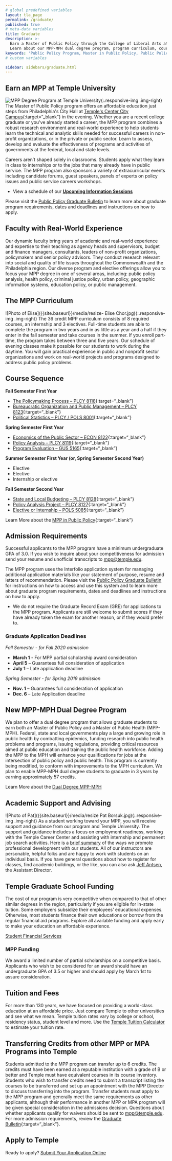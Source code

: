 ```yaml
---
# global predefined variables
layout: tla_page
permalink: /graduate/
published: true
# meta-data variables
title: Graduate
description: >-
  Earn a Master of Public Policy through the College of Liberal Arts at Temple University’s Center City Campus. 
  Learn about our MPP-MPH dual degree program, program curriculum, course sequence, and how to apply.  
keywords: 'Public Policy Program, Master in Public Policy, Public Policy Major, Public Policy School'
# custom variables

sidebar: sidebars/graduate.html
---
```

## Earn an MPP at Temple University
![MPP Degree Program at Temple University]({{site.baseurl}}/media/mpp-degree-temple.jpg){:.responsive-img .img-right}
The Master of Public Policy program offers an affordable education just steps from Philadelphia's City Hall at [Temple's Center City Campus](https://www.temple.edu/tucc/){:target=“_blank”} in the evening. Whether you are a recent college graduate or you've already started a career, the MPP program combines a robust research environment and real-world experience to help students learn the technical and analytic skills needed for successful careers in non-profit organizations, or in the private or public sector. Learn to assess, develop and evaluate the effectiveness of programs and activities of governments at the federal, local and state levels.

Careers aren’t shaped solely in classrooms. Students apply what they learn in class to internships or to the jobs that many already have in public service. The MPP program also sponsors a variety of extracurricular events including candidate forums, guest speakers, panels of experts on policy issues and public service careers workshops.

- View a schedule of our **[Upcoming Information Sessions](/public-policy/next-stops#upcoming-info-sessions)**

Please visit the [Public Policy Graduate Bulletin](http://bulletin.temple.edu/graduate/scd/cla/public-policy-mpp/#admissiontext) to learn more about graduate program requirements, dates and deadlines and instructions on how to apply.

## Faculty with Real-World Experience
Our dynamic faculty bring years of academic and real-world experience and expertise to their teaching as agency heads and supervisors, budget and finance managers, consultants, leaders of non-profit organizations, policymakers and senior policy advisors. They conduct research relevant into social and quality of life issues throughout the Commonwealth and the Philadelphia region. Our diverse program and elective offerings allow you to focus your MPP degree in one of several areas, including: public policy analysis, health policy, criminal justice policy, urban policy, geographic information systems, education policy, or public management.

## The MPP Curriculum
![Photo of Elise]({{site.baseurl}}/media/resize- Elise Chor.jpg){:.responsive-img .img-right}
The 36 credit MPP curriculum consists of 8 required courses, an internship and 3 electives. Full-time students are able to complete the program in two years and in as little as a year and a half if they enter in the fall semester and take courses in the summer. If you enroll part-time, the program takes between three and five years. Our schedule of evening classes make it possible for our students to work during the daytime. You will gain practical experience in public and nonprofit sector organizations and work on real-world projects and programs designed to address public policy problems.

## Course Sequence
**Fall Semester First Year**
- [The Policymaking Process – PLCY 8118](https://bulletin.temple.edu/search/?P=PLCY%208118){:target=“_blank”}
- [Bureaucratic Organization and Public Management – PLCY 8123](https://bulletin.temple.edu/search/?P=PLCY%208123){:target=“_blank”}
- [Political Statistics – PLCY / POLS 8001](https://bulletin.temple.edu/search/?P=POLS%208001){:target=“_blank”}

**Spring Semester First Year**
- [Economics of the Public Sector – ECON 8122](https://bulletin.temple.edu/search/?P=ECON%208122){:target=“_blank”}
- [Policy Analysis – PLCY 8119](https://bulletin.temple.edu/search/?P=PLCY%208119){:target=“_blank”}
- [Program Evaluation – GUS 5165](https://bulletin.temple.edu/search/?P=GUS%205165){:target=“_blank”}

**Summer Semester First Year (or, Spring Semester Second Year)**
- Elective
- Elective
- Internship or elective

**Fall Semester Second Year**
- [State and Local Budgeting – PLCY 8128](https://bulletin.temple.edu/search/?P=PLCY%208128){:target=“_blank”}
- [Policy Analysis Project – PLCY 8127](https://bulletin.temple.edu/search/?P=PLCY%208127){:target=“_blank”}
- [Elective or Internship – POLS 5085](https://bulletin.temple.edu/search/?P=PLCY%205085){:target=“_blank”}

Learn More about the [MPP in Public Policy](http://bulletin.temple.edu/graduate/scd/cla/public-policy-mpp/#text){:target=“_blank”}

## Admission Requirements
Successful applicants to the MPP program have a minimum undergraduate GPA of 3.0. If you wish to inquire about your competitiveness for admission send your resume and unofficial transcripts to [mpp@temple.edu](mailto:mpp@temple.edu).

The MPP program uses the Interfolio application system for managing additional application materials like your statement of purpose, resume and letters of recommendation. Please visit the [Public Policy Graduate Bulletin](http://bulletin.temple.edu/graduate/scd/cla/public-policy-mpp/#admissiontext) for instructions on how to access and use this system and to learn more about graduate program requirements, dates and deadlines and instructions on how to apply. 

- We do not require the Graduate Record Exam (GRE) for applications to the MPP program. Applicants are still welcome to submit scores if they have already taken the exam for another reason, or if they would prefer to.

### Graduate Application Deadlines

_Fall Semester - for Fall 2020 admission_
- **March 1** - For MPP partial scholarship award consideration
- **April 5** – Guarantees full consideration of application
- **July 1** – Late application deadline

_Spring Semester - for Spring 2019 admission_
- **Nov. 1** – Guarantees full consideration of application
- **Dec. 6** – Late Application deadline

## New MPP-MPH Dual Degree Program
We plan to offer a dual degree program that allows graduate students to earn both an Master of Public Policy and a Master of Public Health (MPP-MPH). Federal, state and local governments play a large and growing role in public health by combatting epidemics, funding research into public health problems and programs, issuing regulations, providing critical resources aimed at public education and training the public health workforce. Adding the MPP to the MPH will enhance your qualifications for jobs at the intersection of public policy and public health. This program is currently being modified, to conform with improvements to the MPH curriculum. We plan to enable MPP-MPH dual degree students to graduate in 3 years by earning approximately 57 credits.

Learn More about the [Dual Degree MPP-MPH](https://liberalarts.temple.edu/sites/liberalarts/files/MPP-MPH-website-copy%20%281%29.pdf)

## Academic Support and Advising
![Photo of Pat]({{site.baseurl}}/media/resize Pat Borsuk.jpg){:.responsive-img .img-right}
As a student working toward your MPP, you will receive support and guidance from our program and Temple University. The support and guidance includes a focus on employment readiness, working with the Temple Career Center and assisting with internship and permanent job search activities. Here is a [brief summary](https://liberalarts.temple.edu/sites/liberalarts/files/MPP%20Resources%20External%20Version.pdf) of the ways we promote professional development with our students. All of our instructors are personable, helpful folks and are happy to work with students on an individual basis. If you have general questions about how to register for classes, find academic buildings, or the like, you can also ask [Jeff Antsen](mailto:Jeff.Antsen@temple.edu), the Assistant Director.

## Temple Graduate School Funding
The cost of our program is very competitive when compared to that of other similar degrees in the region, particularly if you are eligible for in-state tuition. Some employers subsidize their employees’ educational expenses. Otherwise, most students finance their own educations or borrow from the regular financial aid programs. Explore all available funding and apply early to make your education an affordable experience.

[Student Financial Services](https://sfs.temple.edu/)

### MPP Funding
We award a limited number of partial scholarships on a competitive basis. Applicants who wish to be considered for an award should have an undergraduate GPA of 3.5 or higher and should apply by March 1st to assure consideration.

## Tuition and Fees
For more than 130 years, we have focused on providing a world-class education at an affordable price. Just compare Temple to other universities and see what we mean. Temple tuition rates vary by college or school, residency status, student level and more. Use the [Temple Tuition Calculator](https://bursar.temple.edu/tuition-and-fees/tuition-rates) to estimate your tuition rate.

## Transferring Credits from other MPP or MPA Programs into Temple
Students admitted to the MPP program can transfer up to 6 credits. The credits must have been earned at a reputable institution with a grade of B or better and Temple must have equivalent courses in its course inventory. Students who wish to transfer credits need to submit a transcript listing the courses to be transferred and set up an appointment with the MPP Director to discuss transferring into the program. Transfer students must apply to the MPP program and generally meet the same requirements as other applicants, although their performance in another MPP or MPA program will be given special consideration in the admissions decision. Questions about whether applicants qualify for waivers should be sent to [mpp@temple.edu](mailto:mpp@temple.edu). For more admission requirements, review the [Graduate Bulletin](http://bulletin.temple.edu/graduate/scd/cla/public-policy-mpp/#admissiontext){:target=“_blank”}.

## Apply to Temple
Ready to apply? [Submit Your Application Online](https://prd-wlssb.temple.edu/prod8/bwskalog.P_DispLoginNon)
